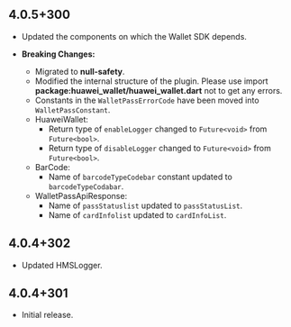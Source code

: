 ## 4.0.5+300

- Updated the components on which the Wallet SDK depends.

- **Breaking Changes:**
  - Migrated to **null-safety**.
  - Modified the internal structure of the plugin. Please use import **package:huawei_wallet/huawei_wallet.dart** not to get any errors.
  - Constants in the `WalletPassErrorCode` have been moved into `WalletPassConstant`.
  - HuaweiWallet:
    - Return type of `enableLogger` changed to `Future<void>` from `Future<bool>`.
    - Return type of `disableLogger` changed to `Future<void>` from `Future<bool>`.
  - BarCode:
    - Name of `barcodeTypeCodebar` constant updated to `barcodeTypeCodabar`.
  - WalletPassApiResponse:
    - Name of `passStatuslist` updated to `passStatusList`.
    - Name of `cardInfolist` updated to `cardInfoList`.

## 4.0.4+302

- Updated HMSLogger.

## 4.0.4+301

- Initial release.
